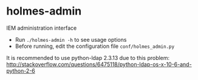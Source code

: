 holmes-admin
=============

IEM administration interface

- Run `./holmes-admin -h` to see usage options
- Before running, edit the configuration file `conf/holmes_admin.py`

It is recommended to use python-ldap 2.3.13 due to this problem:
http://stackoverflow.com/questions/6475118/python-ldap-os-x-10-6-and-python-2-6
